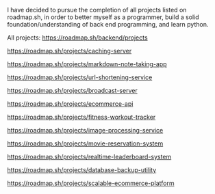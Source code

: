 I have decided to pursue the completion of all projects listed on roadmap.sh,
in order to better myself as a programmer, build a solid foundation/understanding of back end programming, and learn python.


All projects: https://roadmap.sh/backend/projects


https://roadmap.sh/projects/caching-server


https://roadmap.sh/projects/markdown-note-taking-app


https://roadmap.sh/projects/url-shortening-service


https://roadmap.sh/projects/broadcast-server


https://roadmap.sh/projects/ecommerce-api


https://roadmap.sh/projects/fitness-workout-tracker


https://roadmap.sh/projects/image-processing-service


https://roadmap.sh/projects/movie-reservation-system


https://roadmap.sh/projects/realtime-leaderboard-system


https://roadmap.sh/projects/database-backup-utility


https://roadmap.sh/projects/scalable-ecommerce-platform
